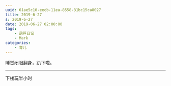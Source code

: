 ```yaml
---
uuid: 61ae5c10-eecb-11ea-8558-31bc15ca8027
title: 2019-6-27
s: 2019-6-27
date: 2019-06-27 02:00:00
tags:
	- 葫芦日记
	- Mark
categories:
	- 育儿
---
```


睡觉闭眼翻身，趴下啦。

---

下楼玩半小时
